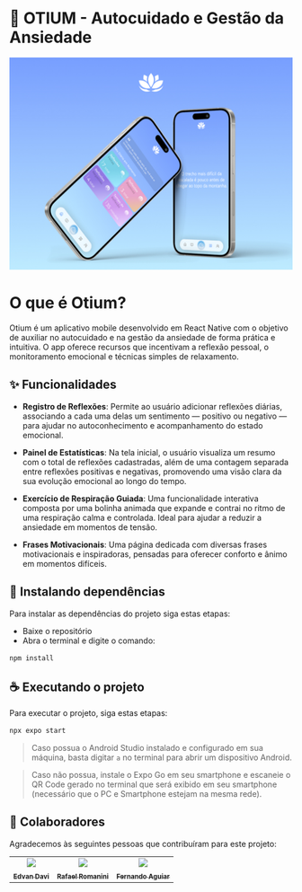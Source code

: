 # 🌸 OTIUM - Autocuidado e Gestão da Ansiedade

<img src="assets/readme-picture.jpg" alt="Readme Image">

# O que é Otium?

Otium é um aplicativo mobile desenvolvido em React Native com o objetivo de auxiliar no autocuidado e na gestão da ansiedade de forma prática e intuitiva. O app oferece recursos que incentivam a reflexão pessoal, o monitoramento emocional e técnicas simples de relaxamento.

## ✨ Funcionalidades

- **Registro de Reflexões**:
Permite ao usuário adicionar reflexões diárias, associando a cada uma delas um sentimento — positivo ou negativo — para ajudar no autoconhecimento e acompanhamento do estado emocional.

- **Painel de Estatísticas**:
Na tela inicial, o usuário visualiza um resumo com o total de reflexões cadastradas, além de uma contagem separada entre reflexões positivas e negativas, promovendo uma visão clara da sua evolução emocional ao longo do tempo.

- **Exercício de Respiração Guiada**:
Uma funcionalidade interativa composta por uma bolinha animada que expande e contrai no ritmo de uma respiração calma e controlada. Ideal para ajudar a reduzir a ansiedade em momentos de tensão.

- **Frases Motivacionais**:
Uma página dedicada com diversas frases motivacionais e inspiradoras, pensadas para oferecer conforto e ânimo em momentos difíceis.

## 🚀 Instalando dependências

Para instalar as dependências do projeto siga estas etapas:

- Baixe o repositório
- Abra o terminal e digite o comando:

``` bash
npm install
```

## ☕ Executando o projeto

Para executar o projeto, siga estas etapas:

``` bash
npx expo start
```

> Caso possua o Android Studio instalado e configurado em sua máquina, basta digitar `a` no terminal para abrir um dispositivo Android.

> Caso não possua, instale o Expo Go em seu smartphone e escaneie o QR Code gerado no terminal que será exibido em seu smartphone (necessário que o PC e Smartphone estejam na mesma rede).

## 🤝 Colaboradores

Agradecemos às seguintes pessoas que contribuíram para este projeto:

<table>
  <tr>
    <td align="center">
      <a href="https://github.com/edvxndxvi">
        <img src="https://avatars.githubusercontent.com/u/109118071?v=4" width="100px;"/><br>
        <sub>
          <b>Edvan Davi</b>
        </sub>
      </a>
    </td>
    <td align="center">
      <a href="https://github.com/rafaelromanini">
        <img src="https://avatars.githubusercontent.com/u/162237423?v=4" width="100px;"/><br>
        <sub>
          <b>Rafael Romanini</b>
        </sub>
      </a>
    </td>
    <td align="center">
      <a href="https://github.com/Fernando1211">
        <img src="https://avatars.githubusercontent.com/u/162237725?v=4" width="100px;"/><br>
        <sub>
          <b>Fernando Aguiar</b>
        </sub>
      </a>
    </td>
  </tr>
</table>


